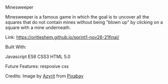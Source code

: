 
Minesweeper

Minesweeper is a famous game in which the goal is to uncover all the squares that do not contain mines without being "blown up" by clicking on a square with a mine underneath.


Link:
https://oritleshem.github.io/sprint1-nov26-21final/

Built With:

Javascript ES6
CSS3
HTML 5.0

Future Features:
resposive css

Credits:
Image by <a href="https://pixabay.com/users/azyrit-3008909/?utm_source=link-attribution&amp;utm_medium=referral&amp;utm_campaign=image&amp;utm_content=1626524">Azyrit</a> from <a href="https://pixabay.com//?utm_source=link-attribution&amp;utm_medium=referral&amp;utm_campaign=image&amp;utm_content=1626524">Pixabay</a>

